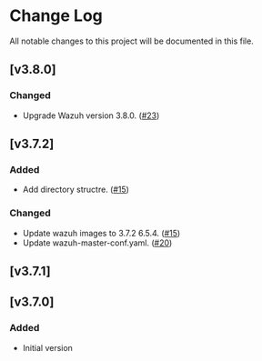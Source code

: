 # Change Log

All notable changes to this project will be documented in this file.

## [v3.8.0]

### Changed 

- Upgrade Wazuh version 3.8.0. ([#23](https://github.com/wazuh/wazuh-kubernetes/pull/23))

## [v3.7.2]

### Added

- Add directory structre. ([#15](https://github.com/wazuh/wazuh-kubernetes/pull/15))

### Changed

- Update wazuh images to 3.7.2 6.5.4. ([#15](https://github.com/wazuh/wazuh-kubernetes/pull/15))
- Update wazuh-master-conf.yaml. ([#20](https://github.com/wazuh/wazuh-kubernetes/pull/20))

## [v3.7.1]

## [v3.7.0]

### Added

- Initial version
